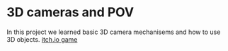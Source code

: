 # 3D cameras and POV

In this project we learned basic 3D camera mechanisems and how to use 3D objects.
[itch.io game](https://mayamichael.itch.io/camera-point-of-view)
